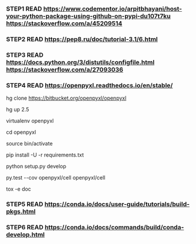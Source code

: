 ### STEP1 READ https://www.codementor.io/arpitbhayani/host-your-python-package-using-github-on-pypi-du107t7ku https://stackoverflow.com/a/45209514


### STEP2 READ https://pep8.ru/doc/tutorial-3.1/6.html


### STEP3 READ https://docs.python.org/3/distutils/configfile.html https://stackoverflow.com/a/27093036


### STEP4 READ https://openpyxl.readthedocs.io/en/stable/ 

 hg clone https://bitbucket.org/openpyxl/openpyxl

 hg up 2.5

 virtualenv openpyxl

 cd openpyxl

 source bin/activate

 pip install -U -r requirements.txt

 python setup.py develop
 
 
 py.test --cov openpyxl/cell openpyxl/cell
 
 tox -e doc

### STEP5 READ https://conda.io/docs/user-guide/tutorials/build-pkgs.html


### STEP6 READ https://conda.io/docs/commands/build/conda-develop.html 
